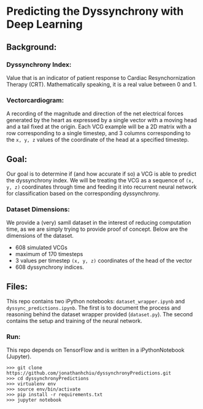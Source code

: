# Predicting the Dyssynchrony with Deep Learning

## Background:
### Dyssynchrony Index:
Value that is an indicator of patient response to Cardiac Resynchornization Therapy (CRT). Mathematically speaking, it is a real value between 0 and 1.

### Vectorcardiogram:
A recording of the magnitude and direction of the net electrical forces generated by the heart as expressed by a single vector with a moving head and a tail fixed at the origin. Each VCG example will be a 2D matrix with a row corresponding to a single timestep, and 3 columns corresponding to the ```x, y, z``` values of the coordinate of the head at a specified timestep. 

## Goal:
Our goal is to determine if (and how accurate if so) a VCG is able to predict the dyssynchrony index. We will be treating the VCG as a sequence of ```(x, y, z)``` coordinates through time and feeding it into recurrent neural network for classification based on the corresponding dyssynchrony.


### Dataset Dimensions:
We provide a (very) samll dataset in the interest of reducing computation time, as we are simply trying to provide proof of concept. Below are the dimensions of the dataset.
* 608 simulated VCGs
* maximum of 170 timesteps  
* 3 values per timestep ```(x, y, z)``` coordinates of the head of the vector
* 608 dyssynchrony indices.

## Files:
This repo contains two iPython notebooks: ```dataset_wrapper.ipynb``` and ```dyssync_predictions.ipynb```. The first is to document the process and reasoning behind the dataset wrapper provided (```dataset.py```). The second contains the setup and training of the neural network.

### Run:
This repo depends on TensorFlow and is written in a iPythonNotebook (Jupyter).

``` 
>>> git clone https://github.com/jonathanhchiu/dyssynchronyPredictions.git
>>> cd dyssynchronyPredictions
>>> virtualenv env
>>> source env/bin/activate
>>> pip install -r requirements.txt
>>> jupyter notebook
```



